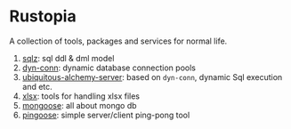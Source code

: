 # Rustopia

A collection of tools, packages and services for normal life.

1. [sqlz](./sqlz/README.md): sql ddl & dml model
1. [dyn-conn](./dyn-conn/README.md): dynamic database connection pools
1. [ubiquitous-alchemy-server](./ubiquitous-alchemy-server/README.md): based on `dyn-conn`, dynamic Sql execution and etc.
1. [xlsx](./xlsx/README.md): tools for handling xlsx files
1. [mongoose](./mongoose/README.md): all about mongo db
1. [pingoose](./pingoose/README.md): simple server/client ping-pong tool

